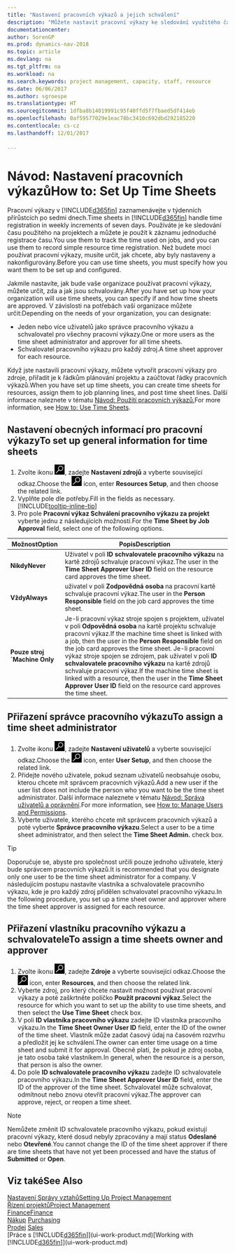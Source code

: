 ```yaml
---
title: "Nastavení pracovních výkazů a jejich schválení"
description: "Můžete nastavit pracovní výkazy ke sledování využitého času na projektech a využití zdrojů. Toto vám pomůže s projektovým řízením, personální obsazení a kapacitami."
documentationcenter: 
author: SorenGP
ms.prod: dynamics-nav-2018
ms.topic: article
ms.devlang: na
ms.tgt_pltfrm: na
ms.workload: na
ms.search.keywords: project management, capacity, staff, resource
ms.date: 06/06/2017
ms.author: sgroespe
ms.translationtype: HT
ms.sourcegitcommit: 1dfba8b14019991c95f40ffd5f7fbaed5df414eb
ms.openlocfilehash: 0af59577029e1eac78bc3410c692dbd292185220
ms.contentlocale: cs-cz
ms.lasthandoff: 12/01/2017

---
```

# <a name="how-to-set-up-time-sheets"></a><span data-ttu-id="c6dde-103">Návod: Nastavení pracovních výkazů</span><span class="sxs-lookup"><span data-stu-id="c6dde-103">How to: Set Up Time Sheets</span></span>
<span data-ttu-id="c6dde-104">Pracovní výkazy v [!INCLUDE[d365fin](includes/d365fin_md.md)] zaznamenávejte v týdenních přírůstcích po sedmi dnech.</span><span class="sxs-lookup"><span data-stu-id="c6dde-104">Time sheets in [!INCLUDE[d365fin](includes/d365fin_md.md)] handle time registration in weekly increments of seven days.</span></span> <span data-ttu-id="c6dde-105">Používáte je ke sledování času použitého na projektech a můžete je použít k záznamu jednoduché registrace času.</span><span class="sxs-lookup"><span data-stu-id="c6dde-105">You use them to track the time used on jobs, and you can use them to record simple resource time registration.</span></span> <span data-ttu-id="c6dde-106">Než budete moci používat pracovní výkazy, musíte určit, jak chcete, aby byly nastaveny a nakonfigurovány.</span><span class="sxs-lookup"><span data-stu-id="c6dde-106">Before you can use time sheets, you must specify how you want them to be set up and configured.</span></span>

<span data-ttu-id="c6dde-107">Jakmile nastavíte, jak bude vaše organizace používat pracovní výkazy, můžete určit, zda a jak jsou schvalovány.</span><span class="sxs-lookup"><span data-stu-id="c6dde-107">After you have set up how your organization will use time sheets, you can specify if and how time sheets are approved.</span></span> <span data-ttu-id="c6dde-108">V závislosti na potřebách vaší organizace můžete určit:</span><span class="sxs-lookup"><span data-stu-id="c6dde-108">Depending on the needs of your organization, you can designate:</span></span>

* <span data-ttu-id="c6dde-109">Jeden nebo více uživatelů jako správce pracovního výkazu a schvalovatel pro všechny pracovní výkazy.</span><span class="sxs-lookup"><span data-stu-id="c6dde-109">One or more users as the time sheet administrator and approver for all time sheets.</span></span>
* <span data-ttu-id="c6dde-110">Schvalovatel pracovního výkazu pro každý zdroj.</span><span class="sxs-lookup"><span data-stu-id="c6dde-110">A time sheet approver for each resource.</span></span>

<span data-ttu-id="c6dde-111">Když jste nastavili pracovní výkazy, můžete vytvořit pracovní výkazy pro zdroje, přiřadit je k řádkům plánování projektu a zaúčtovat řádky pracovních výkazů.</span><span class="sxs-lookup"><span data-stu-id="c6dde-111">When you have set up time sheets, you can create time sheets for resources, assign them to job planning lines, and post time sheet lines.</span></span> <span data-ttu-id="c6dde-112">Další informace naleznete v tématu [Návod: Použití pracovních výkazů.](projects-how-use-time-sheets.md)</span><span class="sxs-lookup"><span data-stu-id="c6dde-112">For more information, see [How to: Use Time Sheets](projects-how-use-time-sheets.md).</span></span>

## <a name="to-set-up-general-information-for-time-sheets"></a><span data-ttu-id="c6dde-113">Nastavení obecných informací pro pracovní výkazy</span><span class="sxs-lookup"><span data-stu-id="c6dde-113">To set up general information for time sheets</span></span>
1. <span data-ttu-id="c6dde-114">Zvolte ikonu ![Vyhledat stránku nebo sestavu](media/ui-search/search_small.png "Ikona Vyhledat stránku nebo sestavu"), zadejte **Nastavení zdrojů** a vyberte související odkaz.</span><span class="sxs-lookup"><span data-stu-id="c6dde-114">Choose the ![Search for Page or Report](media/ui-search/search_small.png "Search for Page or Report icon") icon, enter **Resources Setup**, and then choose the related link.</span></span>  
2. <span data-ttu-id="c6dde-115">Vyplňte pole dle potřeby.</span><span class="sxs-lookup"><span data-stu-id="c6dde-115">Fill in the fields as necessary.</span></span> [!INCLUDE[tooltip-inline-tip](includes/tooltip-inline-tip_md.md)]
3. <span data-ttu-id="c6dde-116">Pro pole **Pracovní výkaz Schválení pracovního výkazu za projekt** vyberte jednu z následujících možností.</span><span class="sxs-lookup"><span data-stu-id="c6dde-116">For the **Time Sheet by Job Approval** field, select one of the following options.</span></span>

| <span data-ttu-id="c6dde-117">Možnost</span><span class="sxs-lookup"><span data-stu-id="c6dde-117">Option</span></span> | <span data-ttu-id="c6dde-118">Popis</span><span class="sxs-lookup"><span data-stu-id="c6dde-118">Description</span></span> |
| --- | --- |
| <span data-ttu-id="c6dde-119">**Nikdy**</span><span class="sxs-lookup"><span data-stu-id="c6dde-119">**Never**</span></span> |<span data-ttu-id="c6dde-120">Uživatel v poli **ID schvalovatele pracovního výkazu** na kartě zdrojů schvaluje pracovní výkaz.</span><span class="sxs-lookup"><span data-stu-id="c6dde-120">The user in the **Time Sheet Approver User ID** field on the resource card approves the time sheet.</span></span> |
| <span data-ttu-id="c6dde-121">**Vždy**</span><span class="sxs-lookup"><span data-stu-id="c6dde-121">**Always**</span></span> |<span data-ttu-id="c6dde-122">uživatel v poli **Zodpovědná osoba** na pracovní kartě schvaluje pracovní výkaz.</span><span class="sxs-lookup"><span data-stu-id="c6dde-122">The user in the **Person Responsible** field on the job card approves the time sheet.</span></span> |
| <span data-ttu-id="c6dde-123">**Pouze stroj ´**</span><span class="sxs-lookup"><span data-stu-id="c6dde-123">**Machine Only**</span></span> |<span data-ttu-id="c6dde-124">Je-li pracovní výkaz stroje spojen s projektem, uživatel v poli **Odpovědná osoba** na kartě projektu schvaluje pracovní výkaz.</span><span class="sxs-lookup"><span data-stu-id="c6dde-124">If the machine time sheet is linked with a job, then the user in the **Person Responsible** field on the job card approves the time sheet.</span></span> <span data-ttu-id="c6dde-125">Je-li pracovní výkaz stroje spojen se zdrojem, pak uživatel v poli **ID schvalovatele pracovního výkazu** na kartě zdrojů schvaluje pracovní výkaz.</span><span class="sxs-lookup"><span data-stu-id="c6dde-125">If the machine time sheet is linked with a resource, then the user in the **Time Sheet Approver User ID** field on the resource card approves the time sheet.</span></span> |

## <a name="to-assign-a-time-sheet-administrator"></a><span data-ttu-id="c6dde-126">Přiřazení správce pracovního výkazu</span><span class="sxs-lookup"><span data-stu-id="c6dde-126">To assign a time sheet administrator</span></span>
1. <span data-ttu-id="c6dde-127">Zvolte ikonu ![Vyhledat stránku nebo sestavu](media/ui-search/search_small.png "Ikona Vyhledat stránku nebo sestavu"), zadejte **Nastavení uživatelů** a vyberte související odkaz.</span><span class="sxs-lookup"><span data-stu-id="c6dde-127">Choose the ![Search for Page or Report](media/ui-search/search_small.png "Search for Page or Report icon") icon, enter **User Setup**, and then choose the related link.</span></span>  
2. <span data-ttu-id="c6dde-128">Přidejte nového uživatele, pokud seznam uživatelů neobsahuje osobu, kterou chcete mít správcem pracovních výkazů.</span><span class="sxs-lookup"><span data-stu-id="c6dde-128">Add a new user if the user list does not include the person who you want to be the time sheet administrator.</span></span> <span data-ttu-id="c6dde-129">Další informace naleznete v tématu [Návod: Správa uživatelů a oprávnění](ui-how-users-permissions.md).</span><span class="sxs-lookup"><span data-stu-id="c6dde-129">For more information, see [How to: Manage Users and Permissions](ui-how-users-permissions.md).</span></span>
3. <span data-ttu-id="c6dde-130">Vyberte uživatele, kterého chcete mít správcem pracovních výkazů a poté vyberte **Správce pracovního výkazu**.</span><span class="sxs-lookup"><span data-stu-id="c6dde-130">Select a user to be a time sheet administrator, and then select the **Time Sheet Admin.** check box.</span></span>  

> [!TIP]  
>   <span data-ttu-id="c6dde-131">Doporučuje se, abyste pro společnost určili pouze jednoho uživatele, který bude správcem pracovních výkazů.</span><span class="sxs-lookup"><span data-stu-id="c6dde-131">It is recommended that you designate only one user to be the time sheet administrator for a company.</span></span> <span data-ttu-id="c6dde-132">V následujícím postupu nastavíte vlastníka a schvalovatele pracovního výkazu, kde je pro každý zdroj přidělen schvalovatel pracovního výkazu.</span><span class="sxs-lookup"><span data-stu-id="c6dde-132">In the following procedure, you set up a time sheet owner and approver where the time sheet approver is assigned for each resource.</span></span>  

## <a name="to-assign-a-time-sheets-owner-and-approver"></a><span data-ttu-id="c6dde-133">Přiřazení vlastníku pracovního výkazu a schvalovatele</span><span class="sxs-lookup"><span data-stu-id="c6dde-133">To assign a time sheets owner and approver</span></span>
1. <span data-ttu-id="c6dde-134">Zvolte ikonu ![Vyhledat stránku nebo sestavu](media/ui-search/search_small.png "Ikona Vyhledat stránku nebo sestavu"), zadejte **Zdroje** a vyberte související odkaz.</span><span class="sxs-lookup"><span data-stu-id="c6dde-134">Choose the ![Search for Page or Report](media/ui-search/search_small.png "Search for Page or Report icon") icon, enter **Resources**, and then choose the related link.</span></span>
2. <span data-ttu-id="c6dde-135">Vyberte zdroj, pro který chcete nastavit možnost používat pracovní výkazy a poté zaškrtněte políčko **Použít pracovní výkaz**.</span><span class="sxs-lookup"><span data-stu-id="c6dde-135">Select the resource for which you want to set up the ability to use time sheets, and then select the **Use Time Sheet** check box.</span></span>  
3. <span data-ttu-id="c6dde-136">V poli **ID vlastníka pracovního výkazu** zadejte ID vlastníka pracovního výkazu.</span><span class="sxs-lookup"><span data-stu-id="c6dde-136">In the **Time Sheet Owner User ID** field, enter the ID of the owner of the time sheet.</span></span> <span data-ttu-id="c6dde-137">Vlastník může zadat časový údaj na časovém rozvrhu a předložit jej ke schválení.</span><span class="sxs-lookup"><span data-stu-id="c6dde-137">The owner can enter time usage on a time sheet and submit it for approval.</span></span> <span data-ttu-id="c6dde-138">Obecně platí, že pokud je zdroj osoba, je tato osoba také vlastníkem.</span><span class="sxs-lookup"><span data-stu-id="c6dde-138">In general, when the resource is a person, that person is also the owner.</span></span>  
4. <span data-ttu-id="c6dde-139">Do pole **ID schvalovatele pracovního výkazu** zadejte ID schvalovatele pracovního výkazu.</span><span class="sxs-lookup"><span data-stu-id="c6dde-139">In the **Time Sheet Approver User ID** field, enter the ID of the approver of the time sheet.</span></span> <span data-ttu-id="c6dde-140">Schvalovatel může schvalovat, odmítnout nebo znovu otevřít pracovní výkaz.</span><span class="sxs-lookup"><span data-stu-id="c6dde-140">The approver can approve, reject, or reopen a time sheet.</span></span>  

> [!NOTE]  
>   <span data-ttu-id="c6dde-141">Nemůžete změnit ID schvalovatele pracovního výkazu, pokud existují pracovní výkazy, které dosud nebyly zpracovány a mají status **Odeslané** nebo **Otevřené**.</span><span class="sxs-lookup"><span data-stu-id="c6dde-141">You cannot change the ID of the time sheet approver if there are time sheets that have not yet been processed and have the status of **Submitted** or **Open**.</span></span>

## <a name="see-also"></a><span data-ttu-id="c6dde-142">Viz také</span><span class="sxs-lookup"><span data-stu-id="c6dde-142">See Also</span></span>
[<span data-ttu-id="c6dde-143">Nastavení Správy vztahů</span><span class="sxs-lookup"><span data-stu-id="c6dde-143">Setting Up Project Management</span></span>](projects-setup-projects.md)  
[<span data-ttu-id="c6dde-144">Řízení projektů</span><span class="sxs-lookup"><span data-stu-id="c6dde-144">Project Management</span></span>](projects-manage-projects.md)  
[<span data-ttu-id="c6dde-145">Finance</span><span class="sxs-lookup"><span data-stu-id="c6dde-145">Finance</span></span>](finance.md)  
<span data-ttu-id="c6dde-146">[Nákup](purchasing-manage-purchasing.md)       </span><span class="sxs-lookup"><span data-stu-id="c6dde-146">[Purchasing](purchasing-manage-purchasing.md)       </span></span>  
<span data-ttu-id="c6dde-147">[Prodej](sales-manage-sales.md)    </span><span class="sxs-lookup"><span data-stu-id="c6dde-147">[Sales](sales-manage-sales.md)    </span></span>  
<span data-ttu-id="c6dde-148">[Práce s [!INCLUDE[d365fin](includes/d365fin_md.md)]](ui-work-product.md)</span><span class="sxs-lookup"><span data-stu-id="c6dde-148">[Working with [!INCLUDE[d365fin](includes/d365fin_md.md)]](ui-work-product.md)</span></span>  

